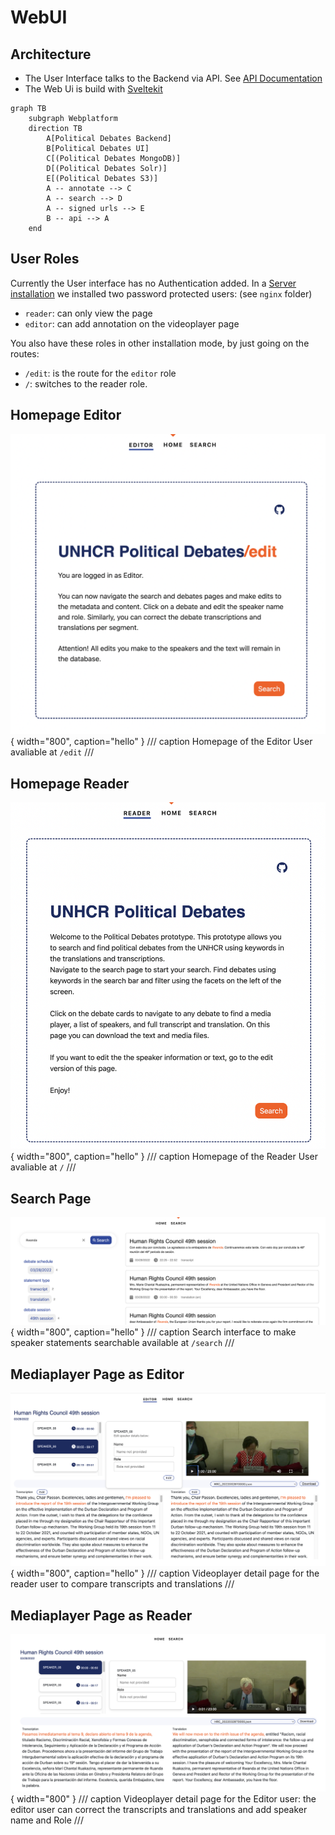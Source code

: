# WebUI

## Architecture

- The User Interface talks to the Backend via API. See [API Documentation](api.md)
- The Web Ui is build with [Sveltekit](https://svelte.dev/)


``` mermaid
graph TB
    subgraph Webplatform
    direction TB
        A[Political Debates Backend]
        B[Political Debates UI]
        C[(Political Debates MongoDB)]
        D[(Political Debates Solr)]
        E[(Political Debates S3)]
        A -- annotate --> C
        A -- search --> D
        A -- signed urls --> E
        B -- api --> A
    end
```

## User Roles

Currently the User interface has no Authentication added. In a [Server installation](../install/server.md) we installed two password protected users: (see `nginx` folder)

- `reader`: can only view the page
- `editor`: can add annotation on the videoplayer page

You also have these roles in other installation mode, by just going on the routes:

- `/edit`: is the route for the `editor` role
- `/`: switches to the reader role.

## Homepage Editor

![Search interface](static/content/editor-homepage.png){ width="800", caption="hello" }
/// caption
Homepage of the Editor User avaliable at `/edit`
///

## Homepage Reader

![Search interface](static/content/reader-homepage.png){ width="800", caption="hello" }
/// caption
Homepage of the Reader User avaliable at `/`
///

## Search Page

![Search interface](static/content/search-interface.png){ width="800", caption="hello" }
/// caption
Search interface to make speaker statements searchable available at `/search`
///

## Mediaplayer Page as Editor


![Search interface](static/content/videoplayer-editor.png){ width="800", caption="hello" }
/// caption
Videoplayer detail page for the reader user to compare transcripts and translations
///

## Mediaplayer Page as Reader

![Search interface](static/content/videoplayer-interface.png){ width="800" }
/// caption
Videoplayer detail page for the Editor user: the editor user can correct the transcripts and translations and add speaker name and Role
///
